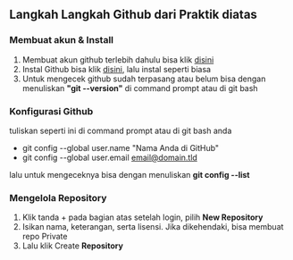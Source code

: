 ## Langkah Langkah Github dari Praktik diatas

### Membuat akun & Install
1. Membuat akun github terlebih dahulu bisa klik [disini](https://www.google.com/url?sa=t&rct=j&q=&esrc=s&source=web&cd=&cad=rja&uact=8&ved=2ahUKEwj7hZaIu63zAhXE8HMBHZEgChUQFnoECAsQAQ&url=https%3A%2F%2Fgithub.com%2Fsignup&usg=AOvVaw0a6qEmIZVdziwPUb-hFApr)
2. Instal Github bisa klik [disini](https://git-scm.com/downloads), lalu instal seperti biasa
3. Untuk mengecek github sudah terpasang atau belum bisa dengan menuliskan **"git --version"** di command prompt atau di git bash

### Konfigurasi Github
tuliskan seperti ini di command prompt atau di git bash anda

* git config --global user.name "Nama Anda di GitHub"
* git config --global user.email email@domain.tld

lalu untuk mengeceknya bisa dengan menuliskan **git config --list**

### Mengelola Repository
1. Klik tanda + pada bagian atas setelah login, pilih **New Repository**
2. Isikan nama, keterangan, serta lisensi. Jika dikehendaki, bisa membuat repo Private
3. Lalu klik Create **Repository**
